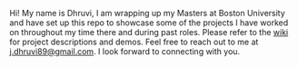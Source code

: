 Hi! My name is Dhruvi, I am wrapping up my Masters at Boston University and have set up this repo to showcase some of the projects I have worked on throughout my time there and during past roles. Please refer to the [wiki](https://github.com/s-joshid/bioinformatics_projects/wiki) for project descriptions and demos. Feel free to reach out to me at j.dhruvi89@gmail.com. I look forward to connecting with you. 
